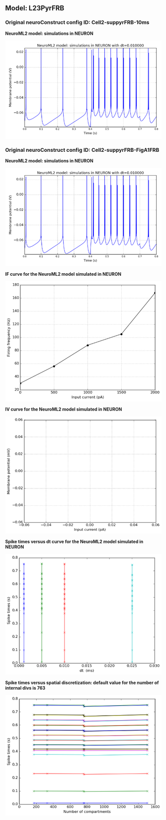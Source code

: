  
         
## Model: L23PyrFRB

### Original neuroConstruct config ID: Cell2-suppyrFRB-10ms

**NeuroML2 model: simulations in NEURON**

![Simulation](NML2_Cell2-suppyrFRB-FigA1FRB.png)

### Original neuroConstruct config ID: Cell2-suppyrFRB-FigA1FRB

**NeuroML2 model: simulations in NEURON**

![Simulation](NML2_Cell2-suppyrFRB-FigA1FRB.png)

**IF curve for the NeuroML2 model simulated in NEURON**

![Simulation](IF_L23PyrFRB.png)

**IV curve for the NeuroML2 model simulated in NEURON**

![Simulation](IV_L23PyrFRB.png)

**Spike times versus dt curve for the NeuroML2 model simulated in NEURON**

![Simulation](Dt_L23PyrFRB.png)

**Spike times versus spatial discretization: default value for the number of internal divs is 763**

![Simulation](Dx_L23PyrFRB.png)